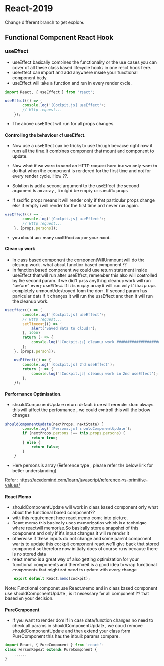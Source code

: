 # React-2019
Change different branch to get explore.
## Functional Component React Hook

### useEffect
* useEffect basically combines the functionality or the use cases you can cover of all these class based lifecycle hooks in one react hook here.
* useEffect can import and add anywhere inside your functional component body.
* useEffect will take a function and run in every render cycle.

```js
import React, { useEffect } from 'react';

useEffect(() => {
        console.log('[Cockpit.js] useEffect');
        // Http request...
    });
```
* The above useEffect will run for all props changes.
#### Controlling the behaviour of useEffect.
* Now use a useEffect can be tricky to use though because right now it runs all the time.It combines component that mount and component to update.

* Now what if we were to send an HTTP request here but we only want to do that when the component is rendered for the first time and not for every render cycle. How  ??.

* Solution is add a second argument to the useEffect the second argument is an array , it might be empty or specific props

* If secific props means it will render only if that particular props change else if empty i will render for the first time and never run again.

```js
useEffect(() => {
        console.log('[Cockpit.js] useEffect');
        // Http request...
    }, [props.persons]);
```
* you clould use many useEffect as per your need.

#### Clean up work
* In class based component the componentWillUnmount will do the cleanup work . what about function based component ??
* In function based component we could use return statement inside useEffect that will run after useEffect, remember this also will controlled by the second param. if we did't pass anything cleanup work will run  "before" every useEffect. If it is empty array it will run only if that props completely unmount/destroyed form the dom. If second param has particular data if it changes it will run the useEffect and then it will run the cleanup work.

```js
useEffect(() => {
        console.log('[Cockpit.js] useEffect');
        // Http request...
        setTimeout(() => {
            alert('Saved data to cloud!');
        }, 1000);
        return () => {
            console.log('[Cockpit.js] cleanup work ############################# in useEffect');
        };
    }, [props.person]);

    useEffect(() => {
        console.log('[Cockpit.js] 2nd useEffect');
        return () => {
            console.log('[Cockpit.js] cleanup work in 2nd useEffect');
        };
    });
```
#### Performance Optimisation.
* shouldComponentUpdate return default true will rerender dom always this will affect the performance , we could controll this will the below changes
```js
shouldComponentUpdate(nextProps, nextState) {
        console.log('[Persons.js] shouldComponentUpdate');
        if (nextProps.persons !== this.props.persons) {
            return true;
        } else {
            return false;
        }
    }
```
* Here persons is array (Reference type , please refer the below link for better understanding)

Refer : https://academind.com/learn/javascript/reference-vs-primitive-values/

#### React Memo
* shouldComponentUpdate will work in class based component only what about the functional based component??
* with this requirement here react memo come into picture.
* React memo this basically uses memorization which is a technique where reactwill memorize.So basically store a snapshot of this component and only if it's input changes it will re render it
* otherwise if these inputs do not change and some parent component wants to update this cockpit component
react we'll give back that stored component so therefore now initially does of course runs because there
is no stored data 
* react memo is a great way of also getting optimization for your functional components and thereforeit is a good idea to wrap functional components that might not need to update with every change.

```js
    export default React.memo(cockpit);
```

Note: Functional componet use React.memo and in class based component use shouldComponentUpdate , is it necessary for all component ?? that  based on your decision.

#### PureComponent

* If you want to render dom if in case data/function changes no need to check all params in shouldComponentUpdate , we could remove shouldComponentUpdate and then extend your class form PureComponent this has the inbuilt params compare.

```js
import React, { PureComponent } from 'react';
class PersonRepeat extends PureComponent {
    ......
}
```



